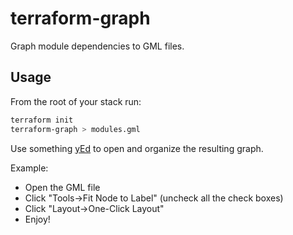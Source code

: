 # terraform-graph

Graph module dependencies to GML files.


## Usage

From the root of your stack run:

```bash
terraform init
terraform-graph > modules.gml
```

Use something [yEd](https://www.yworks.com/products/yed) to open and organize the resulting graph.

Example:

* Open the GML file
* Click "Tools->Fit Node to Label" (uncheck all the check boxes)
* Click "Layout->One-Click Layout"
* Enjoy!